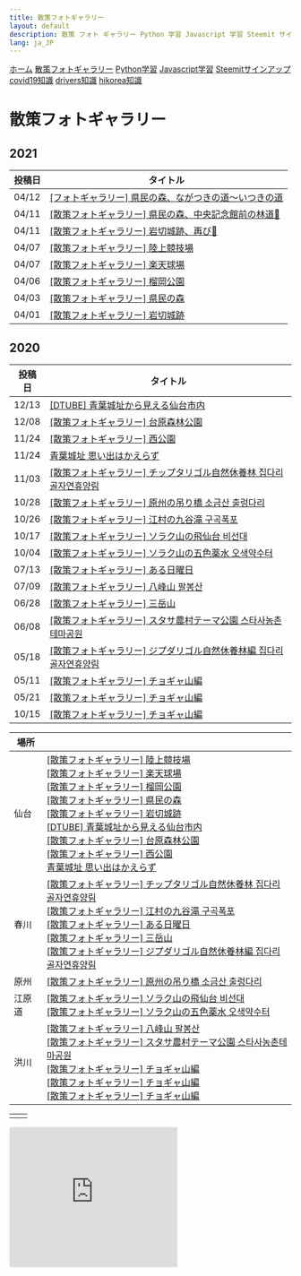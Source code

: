 ```yaml
---
title: 散策フォトギャラリー
layout: default
description: 散策 フォト ギャラリー Python 学習 Javascript 学習 Steemit サインアップ Steemit ノウハウ 再入国 手続き 国際結婚生活マニュアル
lang: ja_JP
---
```



[ホーム](./) [散策フォトギャラリー](./photogarally.html) [Python学習](./python.html) [Javascript学習](./javascript.html) [Steemitサインアップ](./steemitsignup.html) [covid19知識](./covid19tips.html) [drivers知識](./driverslicense.html) [hikorea知識](./hikorea.html)


# 散策フォトギャラリー

## 2021

|投稿日|タイトル|
|---|---|
|04/12|[[フォトギャラリー] 県民の森、ながつきの道～いつきの道](https://steemit.com/hive-161179/@yasu/2nuokc)|
|04/11|[[散策フォトギャラリー] 県民の森、中央記念館前の林道🌸](https://steemit.com/hive-161179/@yasu/6nqajy)|
|04/11|[[散策フォトギャラリー] 岩切城跡、再び🌸](https://steemit.com/hive-161179/@yasu/nzevn)|
|04/07|[[散策フォトギャラリー] 陸上競技場](https://steemit.com/hive-161179/@yasu/5ppihf)|
|04/07|[[散策フォトギャラリー] 楽天球場](https://steemit.com/hive-161179/@yasu/5ankxf)|
|04/06|[[散策フォトギャラリー] 榴岡公園](https://steemit.com/hive-161179/@yasu/2tmmut)|
|04/03|[[散策フォトギャラリー] 県民の森](https://steemit.com/hive-161179/@yasu/3k774m)|
|04/01|[[散策フォトギャラリー] 岩切城跡](https://steemit.com/hive-161179/@yasu/6nrqxc)|

## 2020

|投稿日|タイトル|
|---|---|
|12/13|[[DTUBE] 青葉城址から見える仙台市内](https://steemit.com/hive-196037/@yasu/m72s5ybfye0)|
|12/08|[[散策フォトギャラリー] 台原森林公園](https://steemit.com/japanese/@yasu/48kak8)|
|11/24|[[散策フォトギャラリー] 西公園](https://steemit.com/japanese/@yasu/2banqr)|
|11/24|[青葉城址 思い出はかえらず](https://steemit.com/japanese/@yasu/5hwhfq)|
|11/03|[[散策フォトギャラリー] チップタリゴル自然休養林 집다리골자연휴양림](https://steemit.com/japanese/@yasu/77xuzb)|
|10/28|[[散策フォトギャラリー] 原州の吊り橋 소금산 출렁다리](https://steemit.com/hive-101145/@yasu/3wkzi4-or)|
|10/26|[[散策フォトギャラリー] 江村の九谷滝 구곡폭포](https://steemit.com/hive-101145/@yasu/5offbx-or)|
|10/17|[[散策フォトギャラリー] ソラク山の飛仙台 비선대](https://steemit.com/hive-101145/@yasu/3nuza7-or)|
|10/04|[[散策フォトギャラリー] ソラク山の五色薬水 오색약수터](https://steemit.com/hive-101145/@yasu/vzgd3)|
|07/13|[[散策フォトギャラリー] ある日曜日](https://steemit.com/hive-101145/@yasu/3wsk6e)|
|07/09|[[散策フォトギャラリー] 八峰山 팔봉산](https://steemit.com/hive-101145/@yasu/2lgxa1-or)|
|06/28|[[散策フォトギャラリー] 三岳山](https://steemit.com/hive-101145/@yasu/41b8r1)|
|06/08|[[散策フォトギャラリー] スタサ農村テーマ公園 스타사농촌테마공원](https://steemit.com/hive-101145/@yasu/5ryuel-steemit-or)|
|05/18|[[散策フォトギャラリー] ジプダリゴル自然休養林編 집다리골자연휴양림](https://steemit.com/hive-101145/@yasu/steemit-or)|
|05/11|[[散策フォトギャラリー] チョギャ山編](https://steemit.com/hive-101145/@yasu/5antz8-steemit)|
|05/21|[[散策フォトギャラリー] チョギャ山編](https://steemit.com/dtube/@yasu/e2rv1y4q)|
|10/15|[[散策フォトギャラリー] チョギャ山編](https://steemit.com/dclick/@yasu/--1539543703515)|


|場所||
|--|---|
|仙台|[[散策フォトギャラリー] 陸上競技場](https://steemit.com/hive-161179/@yasu/5ppihf) <br/> [[散策フォトギャラリー] 楽天球場](https://steemit.com/hive-161179/@yasu/5ankxf) <br/> [[散策フォトギャラリー] 榴岡公園](https://steemit.com/hive-161179/@yasu/2tmmut) <br/> [[散策フォトギャラリー] 県民の森](https://steemit.com/hive-161179/@yasu/3k774m) <br/> [[散策フォトギャラリー] 岩切城跡](https://steemit.com/hive-161179/@yasu/6nrqxc) <br/> [[DTUBE] 青葉城址から見える仙台市内](https://steemit.com/hive-196037/@yasu/m72s5ybfye0)  <br/> [[散策フォトギャラリー] 台原森林公園](https://steemit.com/japanese/@yasu/48kak8) <br/> [[散策フォトギャラリー] 西公園](https://steemit.com/japanese/@yasu/2banqr) <br/> [青葉城址 思い出はかえらず](https://steemit.com/japanese/@yasu/5hwhfq)|
|春川|[[散策フォトギャラリー] チップタリゴル自然休養林 집다리골자연휴양림](https://steemit.com/japanese/@yasu/77xuzb) <br/> [[散策フォトギャラリー] 江村の九谷滝 구곡폭포](https://steemit.com/hive-101145/@yasu/5offbx-or) <br/> [[散策フォトギャラリー] ある日曜日](https://steemit.com/hive-101145/@yasu/3wsk6e) <br/> [[散策フォトギャラリー] 三岳山](https://steemit.com/hive-101145/@yasu/41b8r1) <br/> [[散策フォトギャラリー] ジプダリゴル自然休養林編 집다리골자연휴양림](https://steemit.com/hive-101145/@yasu/steemit-or) |
|原州|[[散策フォトギャラリー] 原州の吊り橋 소금산 출렁다리](https://steemit.com/hive-101145/@yasu/3wkzi4-or) |
|江原道|[[散策フォトギャラリー] ソラク山の飛仙台 비선대](https://steemit.com/hive-101145/@yasu/3nuza7-or)  <br/> [[散策フォトギャラリー] ソラク山の五色薬水 오색약수터](https://steemit.com/hive-101145/@yasu/vzgd3) |
|洪川|[[散策フォトギャラリー] 八峰山 팔봉산](https://steemit.com/hive-101145/@yasu/2lgxa1-or) <br/> [[散策フォトギャラリー] スタサ農村テーマ公園 스타사농촌테마공원](https://steemit.com/hive-101145/@yasu/5ryuel-steemit-or) <br/> [[散策フォトギャラリー] チョギャ山編](https://steemit.com/hive-101145/@yasu/5antz8-steemit) <br/> [[散策フォトギャラリー] チョギャ山編](https://steemit.com/dtube/@yasu/e2rv1y4q) <br/> [[散策フォトギャラリー] チョギャ山編](https://steemit.com/dclick/@yasu/--1539543703515) |


|||
|---|---|
|||

<iframe src="https://rcm-fe.amazon-adsystem.com/e/cm?o=9&p=12&l=ur1&category=gift_certificates&banner=1SYCAVH40V67ZW41NT02&f=ifr&linkID=40cfd882496e423cc49e919f4061b488&t=ojagggyo-22&tracking_id=ojagggyo-22" width="300" height="250" scrolling="no" border="0" marginwidth="0" style="border:none;" frameborder="0"></iframe>


